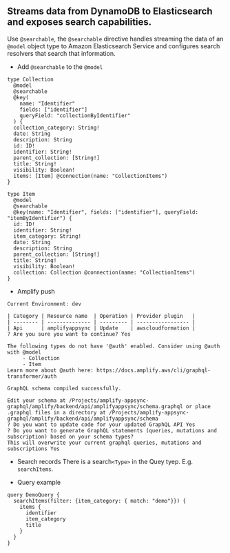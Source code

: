## Streams data from DynamoDB to Elasticsearch and exposes search capabilities.

Use `@searchable`, the `@searchable` directive handles streaming the data of an `@model` object type to Amazon Elasticsearch Service and configures search resolvers that search that information.

* Add `@searchable` to the `@model`
```
type Collection 
  @model
  @searchable
  @key(
    name: "Identifier"
    fields: ["identifier"]
    queryField: "collectionByIdentifier"
  ) {
  collection_category: String!
  date: String
  description: String
  id: ID!
  identifier: String!
  parent_collection: [String!]
  title: String!
  visibility: Boolean!
  items: [Item] @connection(name: "CollectionItems")
}

type Item 
  @model
  @searchable
  @key(name: "Identifier", fields: ["identifier"], queryField: "itemByIdentifier") {
  id: ID!
  identifier: String!
  item_category: String!
  date: String
  description: String
  parent_collection: [String!]
  title: String!
  visibility: Boolean!
  collection: Collection @connection(name: "CollectionItems")
}
```
* Amplify push

```
Current Environment: dev

| Category | Resource name  | Operation | Provider plugin   |
| -------- | -------------- | --------- | ----------------- |
| Api      | amplifyappsync | Update    | awscloudformation |
? Are you sure you want to continue? Yes

The following types do not have '@auth' enabled. Consider using @auth with @model
	 - Collection
	 - Item
Learn more about @auth here: https://docs.amplify.aws/cli/graphql-transformer/auth

GraphQL schema compiled successfully.

Edit your schema at /Projects/amplify-appsync-graphql/amplify/backend/api/amplifyappsync/schema.graphql or place .graphql files in a directory at /Projects/amplify-appsync-graphql/amplify/backend/api/amplifyappsync/schema
? Do you want to update code for your updated GraphQL API Yes
? Do you want to generate GraphQL statements (queries, mutations and subscription) based on your schema types?
This will overwrite your current graphql queries, mutations and subscriptions Yes
```
* Search records
There is a search`<Type>` in the Quey tyep. E.g. `searchItems`.

* Query example
```
query DemoQuery {
  searchItems(filter: {item_category: { match: "demo"}}) {
    items {
      identifier
      item_category
      title
    }
  }
}
```